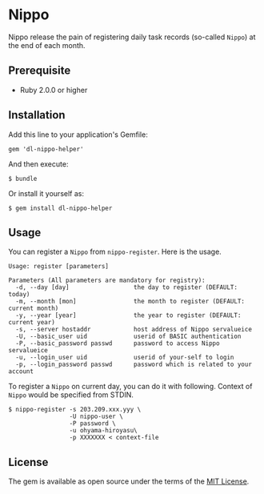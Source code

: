 # Nippo
Nippo release the pain of registering daily task records (so-called `Nippo`) at the end of each month.

## Prerequisite
* Ruby 2.0.0 or higher

## Installation

Add this line to your application's Gemfile:

```
gem 'dl-nippo-helper'
```

And then execute:

    $ bundle

Or install it yourself as:

    $ gem install dl-nippo-helper

## Usage
You can register a `Nippo` from `nippo-register`. Here is the usage.
```
Usage: register [parameters]

Parameters (All parameters are mandatory for registry):
  -d, --day [day]                  the day to register (DEFAULT: today)
  -m, --month [mon]                the month to register (DEFAULT: current month)
  -y, --year [year]                the year to register (DEFAULT: current year)
  -s, --server hostaddr            host address of Nippo servalueice
  -U, --basic_user uid             userid of BASIC authentication
  -P, --basic_password passwd      password to access Nippo servalueice
  -u, --login_user uid             userid of your-self to login
  -p, --login_password passwd      password which is related to your account
```

To register a `Nippo` on current day, you can do it with following. Context of `Nippo` would be specified from STDIN.
```
$ nippo-register -s 203.209.xxx.yyy \
                 -U nippo-user \
                 -P password \
                 -u ohyama-hiroyasu\
                 -p XXXXXXX < context-file
```

## License

The gem is available as open source under the terms of the [MIT License](http://opensource.org/licenses/MIT).
